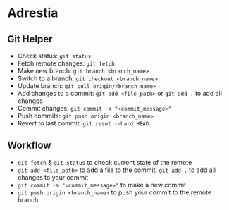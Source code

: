 # Adrestia

## Git Helper
- Check status: ```git status```
- Fetch remote changes: ```git fetch```
- Make new branch: ```git branch <branch_name>```
- Switch to a branch: ```git checkout <branch_name>```
- Update branch: ```git pull origin/<branch_name>```
- Add changes to a commit: ```git add <file_path>``` or ```git add .``` to add all changes
- Commit changes: ```git commit -m "<commit_message>"```
- Push commits: ```git push origin <branch_name>```
- Revert to last commit: ```git reset --hard HEAD```

## Workflow
- ```git fetch``` & ```git status``` to check current state of the remote
- ```git add <file_path>``` to add a file to the commit. ```git add .``` to add all changes to your commit
- ```git commit -m "<commit_message>"``` to make a new commit
- ```git push origin <branch_name>``` to push your commit to the remote branch
